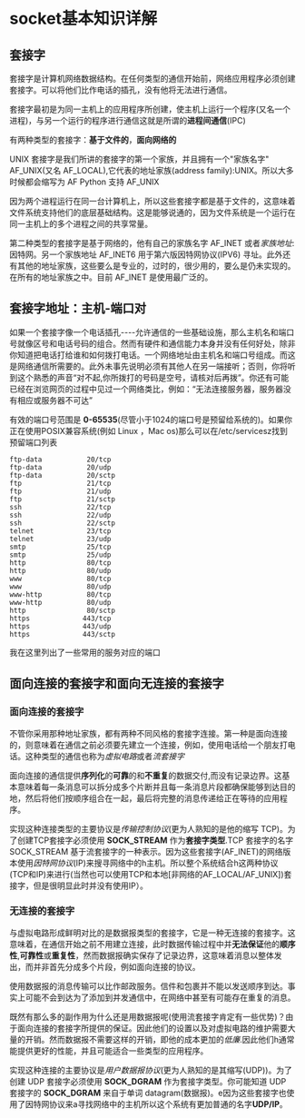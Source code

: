 # socket基本知识详解

## 套接字
套接字是计算机网络数据结构。在任何类型的通信开始前，网络应用程序必须创建套接字。可以将他们比作电话的插孔，没有他将无法进行通信。

套接字最初是为同一主机上的应用程序所创建，使主机上运行一个程序(又名一个进程)，与另一个运行的程序进行通信这就是所谓的**进程间通信**(IPC)

有两种类型的套接字：**基于文件的**，**面向网络的**

UNIX 套接字是我们所讲的套接字的第一个家族，并且拥有一个"家族名字" AF_UNIX(又名 AF_LOCAL),它代表的地址家族(address family):UNIX。所以大多时候都会缩写为 AF Python 支持 AF_UNIX

因为两个进程运行在同一台计算机上，所以这些套接字都是基于文件的，这意味着文件系统支持他们的底层基础结构。这是能够说通的，因为文件系统是一个运行在同一主机上的多个进程之间的共享常量。

第二种类型的套接字是基于网络的，他有自己的家族名字 AF_INET 或者*家族地址*:因特网。另一个家族地址 AF_INET6 用于第六版因特网协议(IPV6) 寻址。此外还有其他的地址家族，这些要么是专业的，过时的，很少用的，要么是仍未实现的。在所有的地址家族之中。目前 AF_INET 是使用最广泛的。

## 套接字地址：主机-端口对

如果一个套接字像一个电话插孔----允许通信的一些基础设施，那么主机名和端口号就像区号和电话号码的组合。然而有硬件和通信能力本身并没有任何好处，除非你知道把电话打给谁和如何拨打电话。一个网络地址由主机名和端口号组成。而这是网络通信所需要的。此外未事先说明必须有其他人在另一端接听；否则，你将听到这个熟悉的声音“对不起,你所拨打的号码是空号，请核对后再拨”。你还有可能已经在浏览网页的过程中见过一个网络类比，例如：“无法连接服务器，服务器没有相应或服务器不可达”

有效的端口号范围是 **0-65535**(尽管小于1024的端口号是预留给系统的)。如果你正在使用POSIX兼容系统(例如 Linux ，Mac os)那么可以在/etc/servicesz找到预留端口列表

    ftp-data           20/tcp
    ftp-data           20/udp
    ftp-data           20/sctp
    ftp                21/tcp
    ftp                21/udp
    ftp                21/sctp
    ssh                22/tcp
    ssh                22/udp
    ssh                22/sctp
    telnet             23/tcp
    telnet             23/udp
    smtp               25/tcp
    smtp               25/udp
    http               80/tcp
    http               80/udp
    www                80/tcp
    www                80/udp
    www-http           80/tcp
    www-http           80/udp
    http               80/sctp
    https             443/tcp
    https             443/udp
    https             443/sctp

我在这里列出了一些常用的服务对应的端口

## 面向连接的套接字和面向无连接的套接字

### 面向连接的套接字

不管你采用那种地址家族，都有两种不同风格的套接字连接。第一种是面向连接的，则意味着在通信之前必须要先建立一个连接，例如，使用电话给一个朋友打电话。这种类型的通信也称为*虚拟电路*或者*流套接字*

面向连接的通信提供**序列化**的**可靠**的和**不重复**的数据交付,而没有记录边界。这基本意味着每一条消息可以拆分成多个片断并且每一条消息片段都确保能够到达目的地，然后将他们按顺序组合在一起，最后将完整的消息传递给正在等待的应用程序。

实现这种连接类型的主要协议是*传输控制协议*(更为人熟知的是他的缩写 TCP)。为了创建TCP套接字必须使用 **SOCK_STREAM** 作为**套接字类型**.TCP 套接字的名字 SOCK\_STREAM 基于流套接字的一种表示。因为这些套接字(AF\_INET)的网络版本使用*因特网协议*(IP)来搜寻网络中的h主机。所以整个系统结合h这两种协议(TCP和IP)来进行(当然也可以使用TCP和本地[非网络的AF\_LOCAL/AF\_UNIX])套接字，但是很明显此时并没有使用IP）。


### 无连接的套接字

与虚拟电路形成鲜明对比的是数据报类型的套接字，它是一种无连接的套接字。这意味着，在通信开始之前不用建立连接，此时数据传输过程中并**无法保证**他的**顺序性**,**可靠性**或**重复性**，然而数据报确实保存了记录边界，这意味着消息以整体发出，而并非首先分成多个片段，例如面向连接的协议。

使用数据报的消息传输可以比作邮政服务。信件和包裹并不能以发送顺序到达。事实上可能不会到达为了添加到并发通信中，在网络中甚至有可能存在重复的消息。

既然有那么多的副作用为什么还是用数据报呢(使用流套接字肯定有一些优势)？由于面向连接的套接字所提供的保证。因此他们的设置以及对虚拟电路的维护需要大量的开销。然而数据报不需要这样的开销，即他的成本更加的*低廉*.因此他们h通常能提供更好的性能，并且可能适合一些类型的应用程序。

实现这种连接的主要协议是*用户数据报协议*(更为人熟知的是其缩写(UDP))。为了创建 UDP 套接字必须使用 **SOCK_DGRAM** 作为套接字类型。你可能知道 UDP 套接字的 **SOCK\_DGRAM** 来自于单词 datagram(数据报)。e因为这些套接字也使用了因特网协议来a寻找网络中的主机所以这个系统有更加普通的名字**UDP/IP**。

